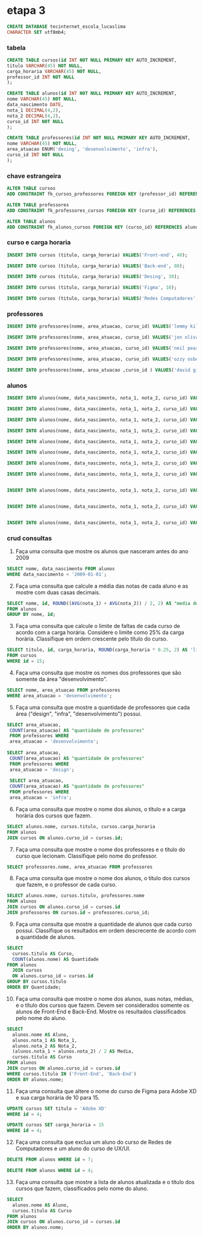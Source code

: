 # etapa 3
```sql
CREATE DATABASE tecinternet_escola_lucaslima
CHARACTER SET utf8mb4;
```
### tabela
```sql
CREATE TABLE cursos(id INT NOT NULL PRIMARY KEY AUTO_INCREMENT,
titulo VARCHAR(45) NOT NULL,
carga_horaria VARCHAR(45) NOT NULL,
professor_id INT NOT NULL
);

CREATE TABLE alunos(id INT NOT NULL PRIMARY KEY AUTO_INCREMENT,
nome VARCHAR(45) NOT NULL,
data_nascimento DATE,
nota_1 DECIMAL(4,2),
nota_2 DECIMAL(4,2),
curso_id INT NOT NULL 
);

CREATE TABLE professores(id INT NOT NULL PRIMARY KEY AUTO_INCREMENT,
nome VARCHAR(45) NOT NULL,
area_atuacao ENUM('desing', 'desenvolvimento', 'infra'),
curso_id INT NOT NULL
);
```

### chave estrangeira
```sql
ALTER TABLE cursos
ADD CONSTRAINT fk_cursos_professores FOREIGN KEY (professor_id) REFERENCES professores(id);

ALTER TABLE professores
ADD CONSTRAINT fk_professores_cursos FOREIGN KEY (curso_id) REFERENCES cursos(id);

ALTER TABLE alunos
ADD CONSTRAINT fk_alunos_cursos FOREIGN KEY (curso_id) REFERENCES alunos(id);

```

### curso e carga horaria
```sql
INSERT INTO cursos (titulo, carga_horaria) VALUES('Front-end', 40);

INSERT INTO cursos (titulo, carga_horaria) VALUES('Back-end', 80);

INSERT INTO cursos (titulo, carga_horaria) VALUES('Desing', 30);

INSERT INTO cursos (titulo, carga_horaria) VALUES('Figma', 10);

INSERT INTO cursos (titulo, carga_horaria) VALUES('Redes Computadores', 100);
```

### professores
```sql
INSERT INTO professores(nome, area_atuacao, curso_id) VALUES('lemmy kilmister', 'desing', 3);

INSERT INTO professores(nome, area_atuacao, curso_id) VALUES('jon oliva', 'infra', 5);

INSERT INTO professores(nome, area_atuacao, curso_id) VALUES('neil peart', 'desing', 4);

INSERT INTO professores(nome, area_atuacao, curso_id) VALUES('ozzy osbourne', 'desenvolvimento', 1);

INSERT INTO professores(nome, area_atuacao ,curso_id ) VALUES('david gilmour', 'desenvolvimento', 2);
```

### alunos
```sql
INSERT INTO alunos(nome, data_nascimento, nota_1, nota_2, curso_id) VALUES('marcos', '2000-03-07' , 10, 6, 1);

INSERT INTO alunos(nome, data_nascimento, nota_1, nota_2, curso_id) VALUES('luan', '2006-09-08', 6, 9, 4);

INSERT INTO alunos(nome, data_nascimento, nota_1, nota_2, curso_id) VALUES('pietra', '2009-08-07', 4, 5, 3);

INSERT INTO alunos(nome, data_nascimento, nota_1, nota_2, curso_id) VALUES('lima','1990-01-03', 10, 2, 2 );

INSERT INTO alunos(nome, data_nascimento, nota_1, nota_2, curso_id) VALUES('lua', '2009-01-12', 10, 2, 5);

INSERT INTO alunos(nome, data_nascimento, nota_1, nota_2, curso_id) VALUES('amora', '2010-02-11', 10, 2, 5);

INSERT INTO alunos(nome, data_nascimento, nota_1, nota_2, curso_id) VALUES('kelly', '1997-01-01', 10, 2, 2);

INSERT INTO alunos(nome, data_nascimento, nota_1, nota_2, curso_id) VALUES('elly', '1997-01-01', 10, 2, 1);


INSERT INTO alunos(nome, data_nascimento, nota_1, nota_2, curso_id) VALUES('ly', '1997-01-01', 10, 2, 3);


INSERT INTO alunos(nome, data_nascimento, nota_1, nota_2, curso_id) VALUES('elly', '1997-01-01', 10, 2, 4);


INSERT INTO alunos(nome, data_nascimento, nota_1, nota_2, curso_id) VALUES('ly', '1997-01-01', 10, 2, 5);
```
### crud consultas


1) Faça uma consulta que mostre os alunos que nasceram antes do ano 2009 
```sql
SELECT nome, data_nascimento FROM alunos
WHERE data_nascimento < '2009-01-01';
```

2) Faça uma consulta que calcule a média das notas de cada aluno e as mostre com duas casas decimais.
```sql
SELECT nome, id, ROUND((AVG(nota_1) + AVG(nota_2)) / 2, 2) AS "media dos alunos"
FROM alunos
GROUP BY nome, id;
```

3) Faça uma consulta que calcule o limite de faltas de cada curso de acordo com a carga horária. Considere o limite como 25% da carga horária. Classifique em ordem crescente pelo título do curso.
```sql
SELECT titulo, id, carga_horaria, ROUND(carga_horaria * 0.25, 2) AS 'limite de faltas' 
FROM cursos
WHERE id = 15; 
```

4) Faça uma consulta que mostre os nomes dos professores que são somente da área "desenvolvimento".
```sql
SELECT nome, area_atuacao FROM professores
WHERE area_atuacao = 'desenvolvimento';
```

5) Faça uma consulta que mostre a quantidade de professores que cada área ("design", "infra", "desenvolvimento") possui.
```sql
SELECT area_atuacao,
 COUNT(area_atuacao) AS "quantidade de professores"  
 FROM professores WHERE  
 area_atuacao = 'desenvolvimento';
 
SELECT area_atuacao,
 COUNT(area_atuacao) AS "quantidade de professores"  
 FROM professores WHERE  
 area_atuacao = 'design';  
 
 SELECT area_atuacao,
 COUNT(area_atuacao) AS "quantidade de professores"  
 FROM professores WHERE  
 area_atuacao = 'infra';  
```

6) Faça uma consulta que mostre o nome dos alunos, o título e a carga horária dos cursos que fazem.
```sql
SELECT alunos.nome, cursos.titulo, cursos.carga_horaria
FROM alunos
JOIN cursos ON alunos.curso_id = cursos.id;
```

7) Faça uma consulta que mostre o nome dos professores e o título do curso que lecionam. Classifique pelo nome do professor.
```sql
SELECT professores.nome, area_atuacao FROM professores
```
8) Faça uma consulta que mostre o nome dos alunos, o título dos cursos que fazem, e o professor de cada curso.
```sql
SELECT alunos.nome, cursos.titulo, professores.nome
FROM alunos
JOIN cursos ON alunos.curso_id = cursos.id
JOIN professores ON cursos.id = professores.curso_id;
```
9) Faça uma consulta que mostre a quantidade de alunos que cada curso possui. Classifique os resultados em ordem descrecente de acordo com a quantidade de alunos.
```sql
SELECT
  cursos.titulo AS Curso,
  COUNT(alunos.nome) AS Quantidade
FROM alunos
  JOIN cursos
  ON alunos.curso_id = cursos.id
GROUP BY cursos.titulo
ORDER BY Quantidade;
```

10) Faça uma consulta que mostre o nome dos alunos, suas notas, médias, e o título dos cursos que fazem. Devem ser considerados somente os alunos de Front-End e Back-End. Mostre os resultados classificados pelo nome do aluno.
```sql
SELECT
  alunos.nome AS Aluno,
  alunos.nota_1 AS Nota_1,
  alunos.nota_2 AS Nota_2,
  (alunos.nota_1 + alunos.nota_2) / 2 AS Media,
  cursos.titulo AS Curso
FROM alunos
JOIN cursos ON alunos.curso_id = cursos.id
WHERE cursos.titulo IN ('Front-End', 'Back-End')
ORDER BY alunos.nome;
```

11) Faça uma consulta que altere o nome do curso de Figma para Adobe XD e sua carga horária de 10 para 15.
```sql
UPDATE cursos SET titulo = 'Adobe XD' 
WHERE id = 4;

UPDATE cursos SET carga_horaria = 15 
WHERE id = 4;
```

12) Faça uma consulta que exclua um aluno do curso de Redes de Computadores e um aluno do curso de UX/UI.

```sql
DELETE FROM alunos WHERE id = 7;

DELETE FROM alunos WHERE id = 4;
```

13) Faça uma consulta que mostre a lista de alunos atualizada e o título dos cursos que fazem, classificados pelo nome do aluno.
```sql
SELECT
  alunos.nome AS Aluno,
  cursos.titulo AS Curso
FROM alunos
JOIN cursos ON alunos.curso_id = cursos.id
ORDER BY alunos.nome;

```


